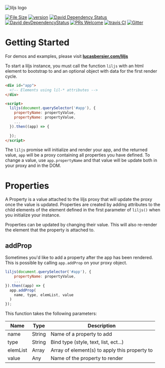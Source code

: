 ![liljs logo](https://user-images.githubusercontent.com/3892772/52523602-d0054680-2c60-11e9-9cba-582003254e54.png)

[![File Size](https://img.shields.io/bundlephobia/minzip/@berslucas/liljs.svg?color=%23ff9dcc&style=popout-square)](https://www.npmjs.com/package/@berslucas/liljs)
[![version](https://img.shields.io/npm/v/@berslucas/liljs.svg?style=popout-square)](https://www.npmjs.com/package/@berslucas/liljs)
[![David Dependency Status](https://img.shields.io/david/bersLucas/liljs.svg?style=popout-square)](https://david-dm.org/bersLucas/liljs)
[![David devDependencyStatus](https://img.shields.io/david/dev/bersLucas/liljs.svg?style=popout-square)](https://david-dm.org/bersLucas/liljs?type=dev)
[![PRs Welcome](https://img.shields.io/badge/prs-welcome-brightgreen.svg?style=flat-square)](http://makeapullrequest.com)
[![travis CI](https://img.shields.io/travis/bersLucas/liljs.svg?style=popout-square)](https://travis-ci.org/bersLucas/liljs)
[![Gitter](https://img.shields.io/gitter/room/bersLucas/liljs.svg?style=popout-square)](https://gitter.im/liljs)

# Getting Started
For demos and examples, please visit **[lucasbersier.com/liljs](https://lucasbersier.com/liljs/)**

To start a liljs instance, you must call the function `liljs` with an html element to bootstrap to and an optional object with data for the first render cycle.

```html
<div id="app">
  <!-- Elements using lil-* attributes -->
</div>

<script>
  liljs(document.querySelector('#app'), {
    propertyName: propertyValue,
    propertyName: propertyValue,
    ...
  }).then((app) => {
    
  });
</script>
```

The `liljs` promise will initialize and render your app, and the returned value, `app` will be a proxy containing all properties you have defined. To change a value, use `app.propertyName` and that value will be update both in your proxy and in the DOM.

# Properties

A Property is a value attached to the liljs proxy that will update the proxy once the value is updated. Properties are created by adding attributes to the child elements of the element defined in the first parameter of `liljs()` when you initialize your instance.

Properties can be updated by changing their value. This will also re-render the element that the property is attached to.

## addProp

Sometimes you'd like to add a property after the app has been rendered. This is possible by calling `app.addProp` on your proxy object.

```javascript
liljs(document.querySelector('#app'), {
    propertyName: propertyValue,
    ...
}).then((app) => {
  app.addProp(
    name, type, elemList, value
  )
});
```

This function takes the following parameters:

| Name | Type |	Description |
| - | - | - |
| name | String | Name of a property to add |
| type |	String 	| Bind type (style, text, list, ect...) |
|elemList |	Array |	Array of element(s) to apply this property to|
| value 	| Any 	| Name of the property to render |
